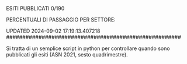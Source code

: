 ESITI PUBBLICATI 0/190 

PERCENTUALI DI PASSAGGIO PER SETTORE:

UPDATED 2024-09-02 17:19:13.407218
###################################################### 

Si tratta di un semplice script in python per controllare quando sono pubblicati gli esiti (ASN 2021, sesto quadrimestre).

